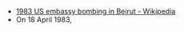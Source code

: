 - [1983 US embassy bombing in Beirut - Wikipedia](https://en.wikipedia.org/wiki/1983_US_embassy_bombing_in_Beirut)
- On 18 April 1983, 